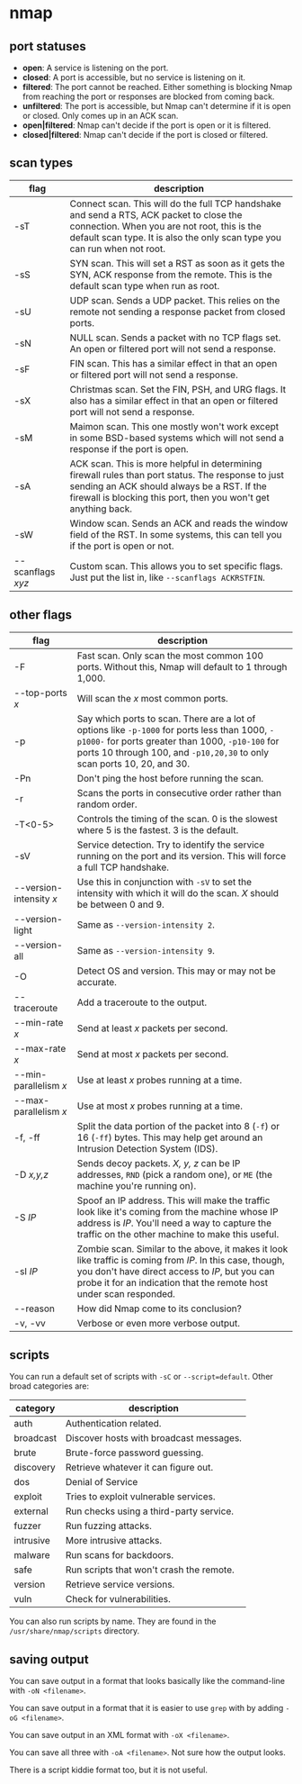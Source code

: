 # nmap
## port statuses

+ **open**: A service is listening on the port.
+ **closed**: A port is accessible, but no service is listening on it.
+ **filtered**: The port cannot be reached. Either something is blocking Nmap from reaching the port or responses are blocked from coming back.
+ **unfiltered**: The port is accessible, but Nmap can't determine if it is open or closed. Only comes up in an ACK scan.
+ **open|filtered**: Nmap can't decide if the port is open or it is filtered.
+ **closed|filtered**: Nmap can't decide if the port is closed or filtered.

## scan types

|flag|description|
|---|---|
|-sT|Connect scan. This will do the full TCP handshake and send a RTS, ACK packet to close the connection. When you are not root, this is the default scan type. It is also the only scan type you can run when not root.|
|-sS|SYN scan. This will set a RST as soon as it gets the SYN, ACK response from the remote. This is the default scan type when run as root.|
|-sU|UDP scan. Sends a UDP packet. This relies on the remote not sending a response packet from closed ports.|
|-sN|NULL scan. Sends a packet with no TCP flags set. An open or filtered port will not send a response.|
|-sF|FIN scan. This has a similar effect in that an open or filtered port will not send a response.|
|-sX|Christmas scan. Set the FIN, PSH, and URG flags. It also has a similar effect in that an open or filtered port will not send a response.|
|-sM|Maimon scan. This one mostly won't work except in some BSD-based systems which will not send a response if the port is open.|
|-sA|ACK scan. This is more helpful in determining firewall rules than port status. The response to just sending an ACK should always be a RST. If the firewall is blocking this port, then you won't get anything back.|
|-sW|Window scan. Sends an ACK and reads the window field of the RST. In some systems, this can tell you if the port is open or not.|
|\--scanflags *xyz*|Custom scan. This allows you to set specific flags. Just put the list in, like `--scanflags ACKRSTFIN`.|


## other flags

|flag|description|
|---|---|
|-F|Fast scan. Only scan the most common 100 ports. Without this, Nmap will default to 1 through 1,000.|
|\--top-ports *x*|Will scan the *x* most common ports.|
|-p|Say which ports to scan. There are a lot of options like `-p-1000` for ports less than 1000, `-p1000-` for ports greater than 1000, `-p10-100` for ports 10 through 100, and `-p10,20,30` to only scan ports 10, 20, and 30.|
|-Pn|Don't ping the host before running the scan.|
|-r|Scans the ports in consecutive order rather than random order.|
|-T<0-5>|Controls the timing of the scan. 0 is the slowest where 5 is the fastest. 3 is the default.|
|-sV|Service detection. Try to identify the service running on the port and its version. This will force a full TCP handshake.|
|\--version-intensity *x*|Use this in conjunction with `-sV` to set the intensity with which it will do the scan. *X* should be between 0 and 9.|
|\--version-light|Same as `--version-intensity 2`.|
|\--version-all|Same as `--version-intensity 9`.|
|-O|Detect OS and version. This may or may not be accurate.|
|\--traceroute|Add a traceroute to the output.|
|\--min-rate *x*|Send at least *x* packets per second.|
|\--max-rate *x*|Send at most *x* packets per second.|
|\--min-parallelism *x*|Use at least *x* probes running at a time.|
|\--max-parallelism *x*|Use at most *x* probes running at a time.|
|-f, -ff|Split the data portion of the packet into 8 (`-f`) or 16 (`-ff`) bytes. This may help get around an Intrusion Detection System (IDS).|
|-D *x,y,z*|Sends decoy packets. *X, y, z* can be IP addresses, `RND` (pick a random one), or `ME` (the machine you're running on).|
|-S *IP*|Spoof an IP address. This will make the traffic look like it's coming from the machine whose IP address is *IP*. You'll need a way to capture the traffic on the other machine to make this useful.|
|-sI *IP*|Zombie scan. Similar to the above, it makes it look like traffic is coming from *IP*. In this case, though, you don't have direct access to *IP*, but you can probe it for an indication that the remote host under scan responded.|
|\--reason|How did Nmap come to its conclusion?|
|-v, -vv|Verbose or even more verbose output.|

## scripts
You can run a default set of scripts with `-sC` or `--script=default`. Other broad categories are:

|category|description|
|---|---|
|auth|Authentication related.|
|broadcast|Discover hosts with broadcast messages.|
|brute|Brute-force password guessing.|
|discovery|Retrieve whatever it can figure out.|
|dos|Denial of Service|
|exploit|Tries to exploit vulnerable services.|
|external|Run checks using a third-party service.|
|fuzzer|Run fuzzing attacks.|
|intrusive|More intrusive attacks.|
|malware|Run scans for backdoors.|
|safe|Run scripts that won't crash the remote.|
|version|Retrieve service versions.|
|vuln|Check for vulnerabilities.|

You can also run scripts by name.  They are found in the  `/usr/share/nmap/scripts` directory.

## saving output

You can save output in a format that looks basically like the command-line with `-oN <filename>`.

You can save output in a format that it is easier to use `grep` with by adding `-oG <filename>`.

You can save output in an XML format with `-oX <filename>`.

You can save all three with `-oA <filename>`. Not sure how the output looks.

There is a script kiddie format too, but it is not useful.
